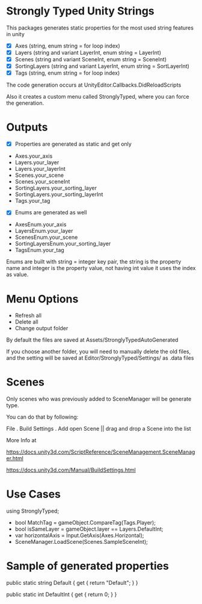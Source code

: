# Strongly Typed Unity Strings

This packages generates static properties for the most used string features in unity

- [x] Axes (string, enum string = for loop index)
- [x] Layers (string and variant LayerInt, enum string = LayerInt)
- [x] Scenes (string and variant SceneInt, enum string = SceneInt)
- [x] SortingLayers (string and variant LayerInt, enum string = SortLayerInt)
- [x] Tags (string, enum string = for loop index)

The code generation occurs at UnityEditor.Callbacks.DidReloadScripts

Also it creates a custom menu called StronglyTyped, where you can force the generation.

# Outputs

- [x] Properties are generated as static and get only
- Axes.your_axis
- Layers.your_layer
- Layers.your_layerInt
- Scenes.your_scene
- Scenes.your_sceneInt
- SortingLayers.your_sorting_layer
- SortingLayers.your_sorting_layerInt
- Tags.your_tag
- [x] Enums are generated as well
- AxesEnum.your_axis
- LayersEnum.your_layer
- ScenesEnum.your_scene
- SortingLayersEnum.your_sorting_layer
- TagsEnum.your_tag

Enums are built with string = integer key pair, the string is the property name and integer is the property value, not having int value it uses the index as value.

# Menu Options

- Refresh all
- Delete all
- Change output folder

By default the files are saved at Assets/StronglyTypedAutoGenerated

If you choose another folder, you will need to manually delete the old files, and the setting will be saved at Editor/StronglyTyped/Settings/ as .data files

# Scenes

Only scenes who was previously added to SceneManager will be generate type.

You can do that by following:

File . Build Settings . Add open Scene || drag and drop a Scene into the list

More Info at

https://docs.unity3d.com/ScriptReference/SceneManagement.SceneManager.html

https://docs.unity3d.com/Manual/BuildSettings.html

# Use Cases

using StronglyTyped;

- bool MatchTag = gameObject.CompareTag(Tags.Player);
- bool isSameLayer = gameObject.layer == Layers.DefaultInt;
- var horizontalAxis = Input.GetAxis(Axes.Horizontal);
- SceneManager.LoadScene(Scenes.SampleSceneInt);

# Sample of generated properties

public static string Default
{
get
{
return "Default";
}
}

public static int DefaultInt
{
get
{
return 0;
}
}
